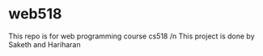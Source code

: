 # web518
This repo is for web programming course cs518 /n
This project is done by Saketh and Hariharan
